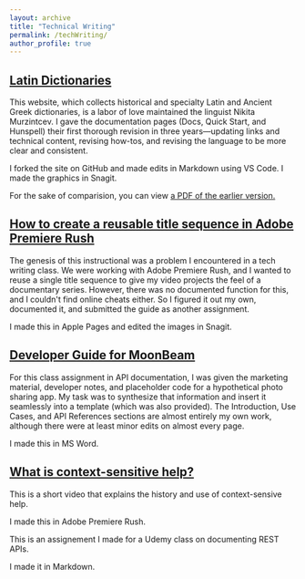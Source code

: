 ```yaml
---
layout: archive
title: "Technical Writing"
permalink: /techWriting/
author_profile: true
---
```

<p></p>
<p></p>

## [Latin Dictionaries](https://latin-dict.github.io)

This website, which collects historical and specialty Latin and Ancient Greek dictionaries, is a labor of love maintained the linguist Nikita Murzintcev. I gave the documentation pages (Docs, Quick Start, and Hunspell) their first thorough revision in three years—updating links and technical content, revising how-tos, and revising the language to be more clear and consistent.

I forked the site on GitHub and made edits in Markdown using VS Code. I made the graphics in Snagit.

For the sake of comparision, you can view [a PDF of the earlier version.](https://richardkf.github.io/techWriting/latin-dict.pdf)

## [How to create a reusable title sequence in Adobe Premiere Rush](https://richardkf.github.io/techWriting/faulkTitleSequence.pdf)

The genesis of this instructional was a problem I encountered in a tech writing class. We were working with Adobe Premiere Rush, and I wanted to reuse a single title sequence to give my video projects the feel of a documentary series. However, there was no documented function for this, and I couldn't find online cheats either. So I figured it out my own, documented it, and submitted the guide as another assignment.

I made this in Apple Pages and edited the images in Snagit.

## [Developer Guide for MoonBeam](https://richardkf.github.io/techWriting/faulk-moonbeam-guide.pdf)

For this class assignment in API documentation, I was given the marketing material, developer notes, and placeholder code for a hypothetical photo sharing app. My task was to synthesize that information and insert it seamlessly into a template (which was also provided). The Introduction, Use Cases, and API References sections are almost entirely my own work, although there were at least minor edits on almost every page.

I made this in MS Word.

## [What is context-sensitive help?](https://www.youtube.com/watch?v=xdOefghJR5o&t=2s)

This is a short video that explains the history and use of context-sensive help.

I made this in Adobe Premiere Rush.

This is an assignement I made for a Udemy class on documenting REST APIs.

I made it in Markdown.
